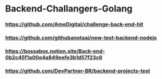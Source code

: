 # Backend-Challangers-Golang

### https://github.com/AmeDigital/challenge-back-end-hit
### https://github.com/githubanotaai/new-test-backend-nodejs
### https://bossabox.notion.site/Back-end-0b2c45f1a00e4a849eefe3b1d57f23c6
### https://github.com/DevPartner-BR/backend-projects-test
